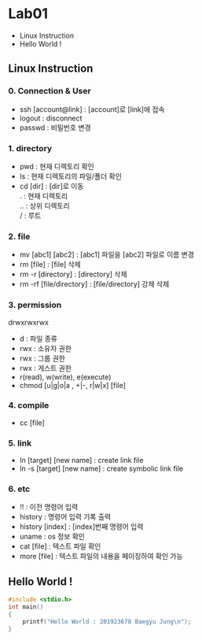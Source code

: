 # Lab01
* Linux Instruction
* Hello World !

## Linux Instruction

### 0. Connection & User
* ssh [account@link] : [account]로 [link]에 접속
* logout : disconnect
* passwd : 비밀번호 변경

### 1. directory
* pwd : 현재 디렉토리 확인
* ls : 현재 디렉토리의 파일/폴더 확인
* cd [dir] : [dir]로 이동<br/>
  . : 현재 디렉토리<br/>
  .. : 상위 디렉토리<br/>
  / : 루트

### 2. file
* mv [abc1] [abc2] : [abc1] 파일을 [abc2] 파일로 이름 변경
* rm [file] : [file] 삭제
* rm -r [directory] : [directory] 삭제
* rm -rf [file/directory] : [file/directory] 강제 삭제

### 3. permission
 drwxrwxrwx
* d : 파일 종류
* rwx : 소유자 권한
* rwx : 그룹 권한
* rwx : 게스트 권한
* r(read), w(write), e(execute)
* chmod [u|g|o|a , +|-, r|w|x] [file] 

### 4. compile
* cc [file]

### 5. link
* ln [target] [new name] : create link file
* ln -s [target] [new name] : create symbolic link file

### 6. etc
* !! : 이전 명령어 입력
* history : 명령어 입력 기록 출력
* history [index] : [index]번째 명령어 입력
* uname : os 정보 확인
* cat [file] : 텍스트 파일 확인
* more [file] : 텍스트 파일의 내용을 페이징하여 확인 가능


## Hello World !
```c
#include <stdio.h>
int main()
{
    printf("Hello World : 201923678 Baegyu Jung\n");
}
```
